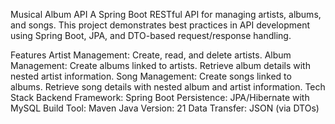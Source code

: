 Musical Album API
A Spring Boot RESTful API for managing artists, albums, and songs. This project demonstrates best practices in API development using Spring Boot, JPA, and DTO-based request/response handling.

Features
Artist Management:
Create, read, and delete artists.
Album Management:
Create albums linked to artists.
Retrieve album details with nested artist information.
Song Management:
Create songs linked to albums.
Retrieve song details with nested album and artist information.
Tech Stack
Backend Framework: Spring Boot
Persistence: JPA/Hibernate with MySQL
Build Tool: Maven
Java Version: 21
Data Transfer: JSON (via DTOs)

